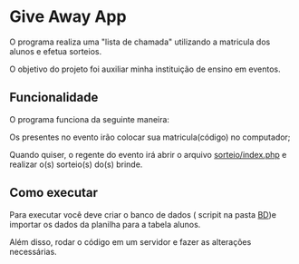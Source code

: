 # Give Away App

O programa realiza uma "lista de chamada" utilizando a matricula dos alunos e efetua sorteios.

O objetivo do projeto foi auxiliar minha instituição de ensino em eventos.

## Funcionalidade
O programa funciona da seguinte maneira: 

Os presentes no evento irão colocar sua matricula(código) no computador;

Quando quiser, o regente do evento irá abrir o arquivo [sorteio/index.php](https://github.com/Rayan757575/Sorteio/blob/main/GiveAway/sorteio/index.php) e realizar o(s) sorteio(s) do(s) brinde.

## Como executar
Para executar você deve criar o banco de dados ( scripit na pasta [BD](https://github.com/Rayan757575/Sorteio/blob/main/GiveAway/BD))e importar os dados da planilha para a tabela alunos.

Além disso, rodar o código em um servidor e fazer as alterações necessárias.


